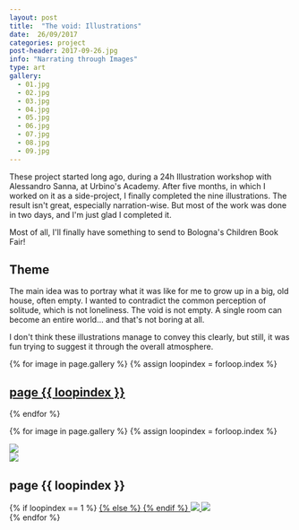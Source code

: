 ```yaml
---
layout: post
title:  "The void: Illustrations"
date:  26/09/2017
categories: project
post-header: 2017-09-26.jpg
info: "Narrating through Images"
type: art
gallery:
  - 01.jpg
  - 02.jpg
  - 03.jpg
  - 04.jpg
  - 05.jpg
  - 06.jpg
  - 07.jpg
  - 08.jpg
  - 09.jpg
---
```


These project started long ago, during a 24h Illustration workshop with Alessandro Sanna, at Urbino's Academy.
After five months, in which I worked on it as a side-project, I finally completed the nine illustrations. The result isn't great, especially narration-wise. But most of the work was done in two days, and I'm just glad I completed it.

Most of all, I'll finally have something to send to Bologna's Children Book Fair!

<h2>Theme</h2>
The main idea was to portray what it was like for me to grow up in a big, old house, often empty. I wanted to contradict the common perception of solitude, which is not loneliness. The void is not empty. A single room can become an entire world... and that's not boring at all.

I don't think these illustrations manage to convey this clearly, but still, it was fun trying to suggest it through the overall atmosphere.

<div class="thumb-grid">
  {% for image in page.gallery %}
  {% assign loopindex = forloop.index %}
        <a href="#id{{ loopindex }}" class= "thumb-link">
          <div class="thumb" style="background-image: url('{{ site.baseurl }}/img/posts/2017-09-26/{{ image }}');">
            <div class="caption">
              <h2> page {{ loopindex }}</h2>
            </div>
          </div>
        </a>
  {% endfor %}
</div>

{% for image in page.gallery %}
{% assign loopindex = forloop.index %}
  <div id="id{{ loopindex }}" class="popup" >
    <a href="#" >
      <img src="{{ site.baseurl }}/img/closebtn.png" class="closebtn" />
    </a>
    <div class="gallery" >
      <img src="{{ site.baseurl }}/img/posts/2017-09-26/{{ image }}" class="image" />
    </div>
    <div class="image-info-post">
      <h2> page {{ loopindex }} </h2>
        {% if loopindex == 1 %}
          <a href="#" >
        {% else %}
          <a href="#id{{ loopindex | minus: 1 }}" >
        {% endif %}
        <img src="{{ site.baseurl }}/img/backbtn.png" class="backbtn" >
      </a>
      <a href="#id{{ loopindex | plus: 1 }}" >
        <img src="{{ site.baseurl }}/img/nextbtn.png" class="nextbtn" />
      </a>
    </div>
  </div>
{% endfor %}
